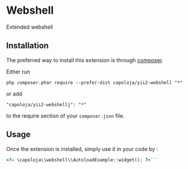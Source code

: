 Webshell
========
Extended webshell

Installation
------------

The preferred way to install this extension is through [composer](http://getcomposer.org/download/).

Either run

```
php composer.phar require --prefer-dist capoloja/yii2-webshell "*"
```

or add

```
"capoloja/yii2-webshellj": "*"
```

to the require section of your `composer.json` file.


Usage
-----

Once the extension is installed, simply use it in your code by  :

```php
<?= \capoloja\\webshell\\AutoloadExample::widget(); ?>```
